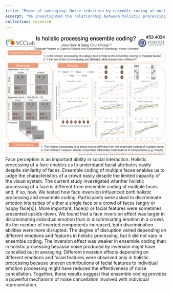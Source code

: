 ```yaml
---
title: "Power of averaging: Noise reduction by ensemble coding of multiple faces"
excerpt: "We investigated the relationship between holistic processing and ensemble perception, used Matlab and SPSS.<br/>"
collection: research
---
```


<img src='/images/VSS2017_Sun&Chong.png'>
Face perception is an important ability in social interaction. Holistic processing of a face enables us to understand facial attributes easily despite similarity of faces. Ensemble coding of multiple faces enables us to judge the characteristics of a crowd easily despite the limited capacity of the visual system. The current study investigated whether holistic processing of a face is different from ensemble coding of multiple faces and, if so, how. We tested how face inversion influenced both holistic processing and ensemble coding. Participants were asked to discriminate emotion intensities of either a single face or a crowd of faces (angry or happy face[s]). More important, face(s) or facial features were sometimes presented upside-down. We found that a face inversion effect was larger in discriminating individual emotion than in discriminating emotion in a crowd. As the number of inverted components increased, both discrimination abilities were more disrupted. The degree of disruption varied depending on different emotions and features in holistic processing, but it did not vary in ensemble coding. The inversion effect was weaker in ensemble coding than in holistic processing because noise produced by inversion might have cancelled out in averaging. Different inversion effects depending on different emotions and facial features were observed only in holistic processing because uneven contributions of facial features to individual emotion processing might have reduced the effectiveness of noise cancellation. Together, these results suggest that ensemble coding provides a powerful mechanism of noise cancellation involved with individual representation.